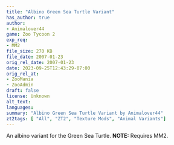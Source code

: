 ```yaml
---
title: "Albino Green Sea Turtle Variant"
has_author: true
author: 
- Animalover44
game: Zoo Tycoon 2
exp_req: 
- MM2
file_size: 270 KB
file_date: 2007-01-23
orig_rel_date: 2007-01-23
date: 2023-09-25T12:43:29-07:00
orig_rel_at: 
- ZooMania
- ZooAdmin
draft: false
license: Unknown
alt_text: 
languages:
summary: "Albino Green Sea Turtle Variant by Animalover44"
zt2tags: [ "All", "ZT2", "Texture Mods", "Animal Variants"]
---
```


An albino variant for the Green Sea Turtle. **NOTE:** Requires MM2.
